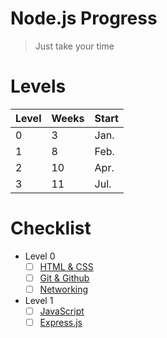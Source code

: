 # Node.js Progress

> Just take your time

# Levels

| Level   | Weeks    | Start |
| ---    | ---   | ---     |
| 0 | 3 | Jan. |
| 1 | 8 | Feb. |
| 2 | 10 | Apr. |
| 3 | 11 | Jul. |

# Checklist

- Level 0
    - [ ] [HTML & CSS](https://github.com/CATReloaded/CATReloaded-Circles-Roadmaps-2024/tree/main/Back%20End/NodeJS)
    - [ ] [Git & Github](https://github.com/CATReloaded/CATReloaded-Circles-Roadmaps-2024/tree/main/Back%20End/NodeJS)
    - [ ] [Networking](https://github.com/CATReloaded/CATReloaded-Circles-Roadmaps-2024/tree/main/Back%20End/NodeJS)    
- Level 1
    - [ ] [JavaScript](https://github.com/CATReloaded/CATReloaded-Circles-Roadmaps-2024/tree/main/Back%20End/NodeJS)
    - [ ] [Express.js](https://github.com/CATReloaded/CATReloaded-Circles-Roadmaps-2024/tree/main/Back%20End/NodeJS)    